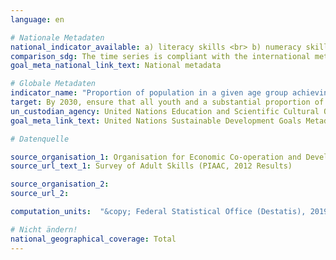 ```yaml
---
language: en

# Nationale Metadaten
national_indicator_available: a) literacy skills <br> b) numeracy skills
comparison_sdg: The time series is compliant with the international metadata description.
goal_meta_national_link_text: National metadata

# Globale Metadaten
indicator_name: "Proportion of population in a given age group achieving at least a fixed level of proficiency in functional (a) literacy and (b) numeracy skills, by sex"
target: By 2030, ensure that all youth and a substantial proportion of adults, both men and women, achieve literacy and numeracy
un_custodian_agency: United Nations Education and Scientific Cultural Organisation - Institute of Statistics (UNESCO-UIS)
goal_meta_link_text: United Nations Sustainable Development Goals Metadata

# Datenquelle

source_organisation_1: Organisation for Economic Co-operation and Development (OECD)
source_url_text_1: Survey of Adult Skills (PIAAC, 2012 Results)

source_organisation_2:
source_url_2:

computation_units:  "&copy; Federal Statistical Office (Destatis), 2019"

# Nicht ändern!
national_geographical_coverage: Total
---
```

